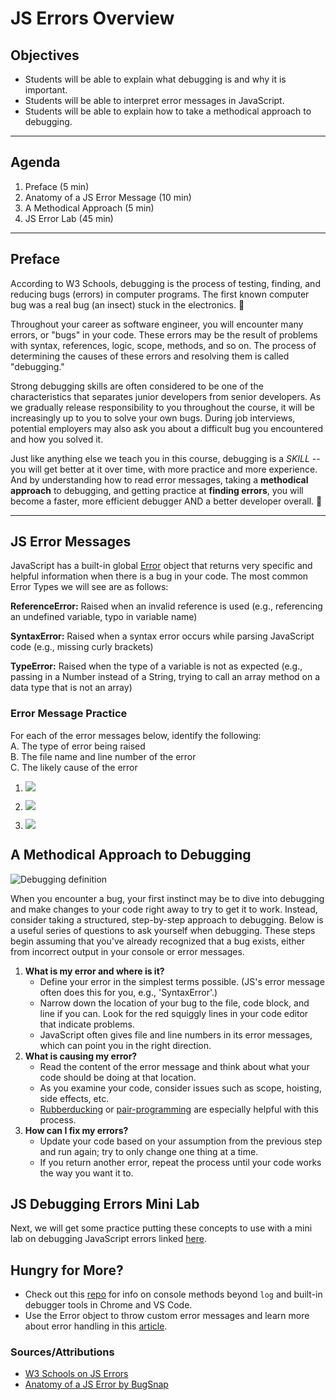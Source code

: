 # JS Errors Overview

## Objectives

-   Students will be able to explain what debugging is and why it is important.
-   Students will be able to interpret error messages in JavaScript.
-   Students will be able to explain how to take a methodical approach to debugging.

<hr>

## Agenda

1. Preface (5 min)
2. Anatomy of a JS Error Message (10 min)
3. A Methodical Approach (5 min)
4. JS Error Lab (45 min)
 
<hr>

## Preface

According to W3 Schools, debugging is the process of testing, finding, and reducing bugs (errors) in computer programs. The first known computer bug was a real bug (an insect) stuck in the electronics. 🐞

Throughout your career as software engineer, you will encounter many errors, or "bugs" in your code. These errors may be the result of problems with syntax, references, logic, scope, methods, and so on. The process of determining the causes of these errors and resolving them is called "debugging."

Strong debugging skills are often considered to be one of the characteristics that separates junior developers from senior developers. As we gradually release responsibility to you throughout the course, it will be increasingly up to you to solve your own bugs. During job interviews, potential employers may also ask you about a difficult bug you encountered and how you solved it.

Just like anything else we teach you in this course, debugging is a _SKILL_ -- you will get better at it over time, with more practice and more experience. And by understanding how to read error messages, taking a **methodical approach** to debugging, and getting practice at **finding errors**, you will become a faster, more efficient debugger AND a better developer overall. 💪

<hr>

## JS Error Messages 

JavaScript has a built-in global [Error](https://developer.mozilla.org/en-US/docs/Web/JavaScript/Reference/Global_Objects/Error) object that returns very specific and helpful information when there is a bug in your code. The most common Error Types we will see are as follows: 

**ReferenceError:** Raised when an invalid reference is used (e.g., referencing an undefined variable, typo in variable name)

**SyntaxError:** Raised when a syntax error occurs while parsing JavaScript code (e.g., missing curly brackets)

**TypeError:** Raised when the type of a variable is not as expected (e.g., passing in a Number instead of a String, trying to call an array method on a data type that is not an array)

### Error Message Practice

For each of the error messages below, identify the following: 
<br>
A. The type of error being raised
<br>
B. The file name and line number of the error
<br>
C. The likely cause of the error
<br>
1. ![](https://i.imgur.com/SKTtkuH.png)

2. ![](https://i.imgur.com/cJ2ABNl.png)

3. ![](https://i.imgur.com/VGdz0zs.png)


## A Methodical Approach to Debugging

![Debugging definition](https://i.imgur.com/KPwphh7.jpg)

When you encounter a bug, your first instinct may be to dive into debugging and make changes to your code right away to try to get it to work. Instead, consider taking a structured, step-by-step approach to debugging. Below is a useful series of questions to ask yourself when debugging. These steps begin assuming that you've already recognized that a bug exists, either from incorrect output in your console or error messages. 

1. **What is my error and where is it?**
    - Define your error in the simplest terms possible. (JS's error message often does this for you, e.g., 'SyntaxError'.)
    - Narrow down the location of your bug to the file, code block, and line if you can. Look for the red squiggly lines in your code editor that indicate problems.
    - JavaScript often gives file and line numbers in its error messages, which can point you in the right direction.
2. **What is causing my error?**
    - Read the content of the error message and think about what your code should be doing at that location. 
    - As you examine your code, consider issues such as scope, hoisting, side effects, etc.
    - [Rubberducking](https://www.thoughtfulcode.com/rubber-duck-debugging-psychology/) or [pair-programming](https://www.agilealliance.org/glossary/pairing/)  are especially helpful with this process. 
3. **How can I fix my errors?**
    - Update your code based on your assumption from the previous step and run again; try to only change one thing at a time.
    - If you return another error, repeat the process until your code works the way you want it to.
    
## JS Debugging Errors Mini Lab

Next, we will get some practice putting these concepts to use with a mini lab on debugging JavaScript errors linked [here](https://git.generalassemb.ly/sei-921/js-debugging-errors). 

## Hungry for More? 

- Check out this [repo](https://git.generalassemb.ly/sei-921/intro-to-debugging) for info on console methods beyond `log` and built-in debugger tools in Chrome and VS Code. 
- Use the Error object to throw custom error messages and learn more about error handling in this [article](https://levelup.gitconnected.com/the-definite-guide-to-handling-errors-gracefully-in-javascript-58424d9c60e6).  

### Sources/Attributions
- [W3 Schools on JS Errors](https://www.bugsnag.com/blog/anatomy-of-a-javascript-error)
- [Anatomy of a JS Error by BugSnap](https://www.bugsnag.com/blog/anatomy-of-a-javascript-error)
